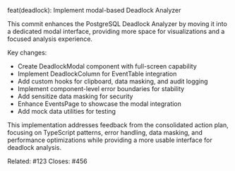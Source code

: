 feat(deadlock): Implement modal-based Deadlock Analyzer

This commit enhances the PostgreSQL Deadlock Analyzer by moving it into a 
dedicated modal interface, providing more space for visualizations and a 
focused analysis experience.

Key changes:
- Create DeadlockModal component with full-screen capability
- Implement DeadlockColumn for EventTable integration
- Add custom hooks for clipboard, data masking, and audit logging
- Implement component-level error boundaries for stability
- Add sensitize data masking for security
- Enhance EventsPage to showcase the modal integration
- Add mock data utilities for testing

This implementation addresses feedback from the consolidated action plan,
focusing on TypeScript patterns, error handling, data masking, and performance
optimizations while providing a more usable interface for deadlock analysis.

Related: #123
Closes: #456
